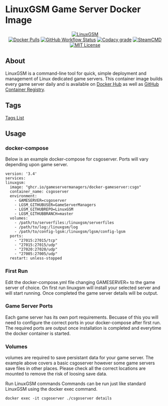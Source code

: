 # LinuxGSM Game Server Docker Image

<p align="center">
  <a href="https://linuxgsm.com"><img src="https://user-images.githubusercontent.com/4478206/197897104-bb718d2e-09a0-4f83-8e86-c829044750a9.jpg" alt="LinuxGSM"></a>
<br>
<a href="https://hub.docker.com/r/gameservermanagers/gameserver"><img src="https://img.shields.io/docker/pulls/gameservermanagers/gameserver.svg?style=flat-square&amp;logo=docker&amp;logoColor=white" alt="Docker Pulls"></a>
<a href="https://github.com/GameServerManagers/docker-gameserver/actions"><img alt="GitHub Workflow Status" src="https://img.shields.io/github/actions/workflow/status/gameservermanagers/docker-gameserver/generate-dockerfiles.yml?style=flat-square"></a>
<a href="https://www.codacy.com/gh/GameServerManagers/docker-gameserver/dashboard"><img src="https://img.shields.io/codacy/grade/42d400dcdd714ae080d77fcb40d00f1c?style=flat-square&logo=codacy&logoColor=white" alt="Codacy grade"></a>
<a href="https://developer.valvesoftware.com/wiki/SteamCMD"><img src="https://img.shields.io/badge/SteamCMD-000000?style=flat-square&amp;logo=Steam&amp;logoColor=white" alt="SteamCMD"></a>
<a href="https://github.com/GameServerManagers/docker-gameserver/blob/main/LICENSE"><img src="https://img.shields.io/github/license/gameservermanagers/docker-gameserver?style=flat-square" alt="MIT License"></a></p>

## About

LinuxGSM is a command-line tool for quick, simple deployment and management of Linux dedicated game servers. This container image builds every game server daily and is available on [Docker Hub](https://hub.docker.com/r/gameservermanagers/gameserver) as well as [GitHub Container Registry](https://github.com/GameServerManagers/docker-gameserver/pkgs/container/gameserver).

## Tags

[Tags List](https://hub.docker.com/r/gameservermanagers/gameserver/tags)

## Usage

### docker-compose
Below is an example docker-compose for csgoserver. Ports will vary depending upon game server.
```
version: '3.4'
services:
linuxgsm:
  image: "ghcr.io/gameservermanagers/docker-gameserver:csgo"
  container_name: csgoserver
  environment:
    - GAMESERVER=csgoserver
    - LGSM_GITHUBUSER=GameServerManagers
    - LGSM_GITHUBREPO=LinuxGSM
    - LGSM_GITHUBBRANCH=master
  volumes:
    - /path/to/serverfiles:/linuxgsm/serverfiles
    - /path/to/log:/linuxgsm/log
    - /path/to/config-lgsm:/linuxgsm/lgsm/config-lgsm
  ports:
    - "27015:27015/tcp"
    - "27015:27015/udp"
    - "27020:27020/udp"
    - "27005:27005/udp"
  restart: unless-stopped
```
### First Run
Edit the docker-compose.yml file changing GAMESERVER= to the game server of choice. On first run linuxgsm will install your selected server and will start running. Once completed the game server details will be output.

### Game Server Ports
Each game server has its own port requirements. Becuase of this you will need to configure the correct ports in your docker-compose after first run. The required ports are output once installation is completed and everytime the docker container is started.

### Volumes
volumes are required to save persistant data for your game server. The example above covers a basic csgoserver however some game servers save files in other places. Please check all the correct locations are mounted to remove the risk of loosing save data.

Run LinuxGSM commands
Commands can be run just like standard LinuxGSM using the docker exec command.
```
docker exec -it csgoserver ./csgoserver details
```
